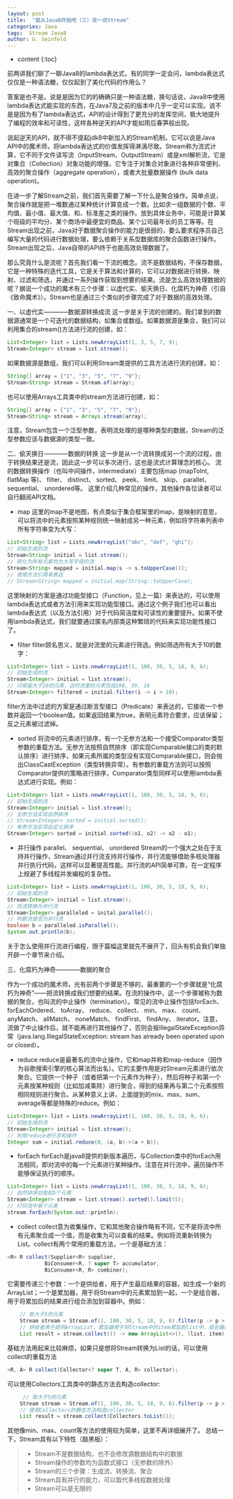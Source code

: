 ```yaml
---
layout: post
title:  "就从Java8开始吧（三）说一说Stream"
categories: Java
tags:  Stream Java8
author: G. Seinfeld
---
```


* content
{:toc}

前两讲我们聊了一聊Java8的lambda表达式，有的同学一定会问，lambda表达式仅仅是一种语法糖，仅仅起到了美化代码的作用么？

答案是也不是。说是是因为它的的确确只是一种语法糖，换句话说，Java8中使用lambda表达式能实现的东西，在Java7及之前的版本中几乎一定可以实现。说不是是因为有了lambda表达式，API的设计得到了更充分的发挥空间，极大地提升了编程的效率和可读性，这样各种逆天的API才能如雨后春笋般出现。

说起逆天的API，就不得不提起jdk8中新加入的Stream机制，它可以说是Java API中的魔术师，将lambda表达式的价值发挥得淋漓尽致。Stream称为流式计算，它不同于文件读写流（InputStream、OutputStream）或是xml解析流，它是对集合（Collection）对象功能的增强，它专注于对集合对象进行各种非常便利、高效的聚合操作（aggregate operation），或者大批量数据操作 (bulk data operation)。

在进一步了解Stream之前，我们首先需要了解一下什么是聚合操作。简单点说，聚合操作就是把一堆数通过某种统计计算变成一个数。比如求一组数据的个数、平均值、最小值、最大值、和、标准差之类的操作。放到具体业务中，可能是计算某个班级的平均分、某个商场中最便宜的商品、某个公司最年长的员工等等。在Stream出现之前，Java对于数据聚合操作的能力是很弱的，要么要求程序员自己编写大量的代码进行数据处理，要么依赖于关系型数据库的聚合函数进行操作。Stream出现之后，Java自带的API终于也能高效处理数据了。

那么究竟什么是流呢？首先我们看一下流的概念。流不是数据结构，不保存数据，它是一种特殊的迭代工具，它是关于算法和计算的，它可以对数据进行转换、映射、过滤和筛选，并通过一系列操作获取到想要的结果。流是怎么高效处理数据的呢？据说一个成功的魔术有三个步骤：以虚代实、偷天换日、化腐朽为神奇（引自《致命魔术》）。Stream也是通过三个类似的步骤完成了对于数据的高效处理。

一、以虚代实————数据源转换成流
这一步是关于流的创建的。我们拿到的数据源通常是一个可迭代的数据结构，如集合或数组。如果数据源是集合，我们可以利用集合的stream()方法进行流的创建，如：
```java
List<Integer> list = Lists.newArrayList(1, 3, 5, 7, 9);
Stream<Integer> stream = list.stream();
```
如果数据源是数组，我们可以利用Stream类提供的工具方法进行流的创建，如：
```java
String[] array = {"1", "3", "5", "7", "9"};
Stream<String> stream = Stream.of(array);
```
也可以使用Arrays工具类中的stream方法进行创建，如：
```java
String[] array = {"1", "3", "5", "7", "9"};
Stream<String> stream = Arrays.stream(array);
```
注意，Stream包含一个泛型参数，表明流处理的是哪种类型的数据，Stream的泛型参数应该与数据源的类型一致。

二、偷天换日————数据的转换
这一步是从一个流转换成另一个流的过程，由于转换结果还是流，因此这一步可以多次进行，这也是流式计算理念的核心。
流的数据转换操作（也叫中间操作，intermediate）主要包括map (mapToInt, flatMap 等)、 filter、 distinct、 sorted、 peek、 limit、 skip、 parallel、 sequential、 unordered等。
这里介绍几种常见的操作，其他操作各位读者可以自行翻阅API文档。

- map
这里的map不是地图，有点类似于集合框架里的map，是映射的意思，可以将流中的元素按照某种规则统一映射成另一种元素，例如将字符串列表中所有字符串变为大写：
```java
List<String> list = Lists.newArrayList("abc", "def", "ghi");
// 初始生成的流
Stream<String> initial = list.stream();
// 转化为所有元素均为大写字母的流
Stream<String> mapped = initial.map(s -> s.toUpperCase());
// 使用方法引用来表达
// Stream<String> mapped = initial.map(String::toUpperCase);
```
这里映射的方案是通过功能型接口（Function，见上一篇）来表达的，可以使用lambda表达式或者方法引用来实现功能型接口。通过这个例子我们也可以看出lambda表达式（以及方法引用）对于代码简洁度和可读性的重要提升。如果不使用lambda表达式，我们就要通过匿名内部类这种繁琐的代码来实现功能性接口了。

- filter
filter顾名思义，就是对流里的元素进行筛选。例如筛选所有大于10的数字：
```java
List<Integer> list = Lists.newArrayList(1, 100, 30, 5, 18, 9, 6);
// 初始生成的流
Stream<Integer> initial = list.stream();
// 只保留大于10的元素，这时流里的元素包括100, 30, 18
Stream<Integer> filtered = initial.filter(i -> i > 10); 
```
filter方法中过滤的方案是通过断言型接口（Predicate）来表达的，它接收一个参数并返回一个boolean值。如果返回结果为true，表明元素符合要求，应该保留；反之元素被过滤掉。

- sorted
将流中的元素进行排序，有一个无参方法和一个接受Comparator类型参数的重载方法。无参方法按照自然排序（即实现Comparable接口的类的默认排序）进行排序，如果元素所属的类型没有实现Comparable接口，则会抛出ClassCastException（类型转换异常）。有参数的重载方法则可以按照Comparator提供的策略进行排序，Comparator类型同样可以使用lambda表达式进行实现。例如：
```java
List<Integer> list = Lists.newArrayList(1, 100, 30, 5, 18, 9, 6);
// 初始生成的流
Stream<Integer> initial = list.stream();
// 无参方法实现自然排序
// Stream<Integer> sorted = initial.sorted();
// 有参方法实现自定义排序
Stream<Integer> sorted = initial.sorted((o1, o2) -> o2 - o1);
```

- 并行操作 parallel、 sequential、 unordered
Stream的一个强大之处在于支持并行操作，Stream通过并行流支持并行操作，并行流能够借助多核处理器并行执行代码，这样可以显著提高性能。并行流的API简单可靠，在一定程序上规避了多线程并发编程的复杂性。
```java
List<Integer> list = Lists.newArrayList(1, 100, 30, 5, 18, 9, 6);
// 初始生成的流
Stream<Integer> initial = list.stream();
// 将流转换为并行流
Stream<Integer> paralleled = inital.parallel();
// 判断流是否为并行流
boolean b = paralleled.isParallel();
System.out.println(b);
```
关于怎么使用并行流进行编程，限于篇幅这里就先不展开了，回头有机会我们单独开辟一个章节来介绍。

三、化腐朽为神奇————数据的聚合

作为一个成功的魔术师，光有前两个步骤是不够的，最重要的一个步骤就是“化腐朽为神奇”——把流转换成我们想要的结果。在流的操作中，这一个步骤被称为数据的聚合，也叫流的中止操作（termination）。常见的流中止操作包括forEach、 forEachOrdered、 toArray、 reduce、 collect、 min、 max、 count、 anyMatch、 allMatch、 noneMatch、 findFirst、 findAny、 iterator。注意，流做了中止操作后，就不能再进行其他操作了，否则会报IllegalStateException异常（java.lang.IllegalStateException: stream has already been operated upon or closed）。

- reduce
reduce是最著名的流中止操作，它和map并称和map-reduce（因作为谷歌搜索引擎的核心算法而出名）。它的主要作用是对Stream元素进行依次聚合。它提供一个种子（或者把第一个元素作为种子），然后将种子和第一个元素按某种规则（比如加减乘除）进行聚合，得到的结果再与第二个元素按照相同规则进行聚合。从某种意义上讲，上面提到的mix、max、sum、average等都是特殊的reduce。例如：
```java
List<Integer> list = Lists.newArrayList(1, 100, 30, 5, 18, 9, 6);
// 初始生成的流
Stream<Integer> initial = list.stream();
// 利用reduce进行求和操作
Integer sum = initial.reduce(0, (a, b)->(a + b));
```

- forEach
forEach是java8提供的新版本遍历，与Collection类中的forEach用法相同，即对流中的每一个元素进行某种操作。注意在并行流中，遍历操作不能够保证执行的顺序。
```java
List<Integer> list = Lists.newArrayList(1, 100, 30, 5, 18, 9, 6);
// 自然排序后取前5个元素
Stream<Integer> stream = list.stream().sorted().limit(5);
// 打印流中某个元素
stream.forEach(System.out::println);
```

- collect
collect意为收集操作，它和其他聚合操作略有不同，它不是将流中所有元素聚合成一个值，而是收集为可以查看的结果。例如将流重新转换为List。collect有两个常用的重载方法，一个是基础方法：
```java
<R> R collect(Supplier<R> supplier,
            BiConsumer<R, ? super T> accumulator,
            BiConsumer<R, R> combiner);
```
它需要传递三个参数：一个是供给者，用于产生最后结果的容器，如生成一个新的ArrayList；一个是累加器，用于将Stream中的元素累加到一起，一个是组合器，用于将累加后的结果进行组合添加到容器中。例如：
```java
    // 取大于5的元素
    Stream stream = Stream.of(1, 100, 30, 5, 18, 9, 6).filter(p -> p > 5);
    // 供给者用于提供ArrayList，累加器用于将Stream中的item累加到list中，组合器用于将累加的结果组合到一起
    List result = stream.collect(() -> new ArrayList<>(), (list, item) -> list.add(item), (one, two) -> one.addAll(two));
```
基础方法用起来比较麻烦，如果只是想将Stream转换为List的话，可以使用collect的重载方法
```java
<R, A> R collect(Collector<? super T, A, R> collector);
```
可以使用Collectors工具类中的静态方法去构造collector:
```java
     // 取大于5的元素
    Stream stream = Stream.of(1, 100, 30, 5, 18, 9, 6).filter(p -> p > 5);
    // 使用Collectors的静态方法构造collector
    List result = stream.collect(Collectors.toList());
```
其他像min、max、count等方法的使用较为简单，这里不再详细展开了。
总结一下，Stream具有以下特性（敲黑板）：
>- Stream不是数据结构，也不会修改源数据结构中的数据
>- Stream操作的参数均为函数式接口（无参数的除外）
>- Stream的三个步骤：生成流、转换流、聚合
>- Stream具有并行的能力，可以取代多线程数据处理
>- Stream可以是无限的
